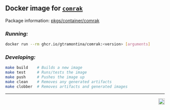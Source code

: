 ## Docker image for [`comrak`](https://github.com/kivikakk/comrak)

Package information: [pkgs/container/comrak](https://github.com/gtramontina/docker-comrak/pkgs/container/comrak)

### _Running:_

```sh
docker run --rm ghcr.io/gtramontina/comrak:<version> [arguments]
```

### _Developing:_

```sh
make build    # Builds a new image
make test     # Runs/tests the image
make push     # Pushes the image up
make clean    # Removes any generated artifacts
make clobber  # Removes artifacts and generated images
```

---

<p align="right">
	<a href="https://github.com/gtramontina/docker-comrak/actions/workflows/build.yml"><img height="20" alt="Build image" src="https://img.shields.io/github/workflow/status/gtramontina/docker-comrak/Build%20image?label=%F0%9F%93%A6%20Build%20image&style=for-the-badge"></a>
</p>
